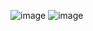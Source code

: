 ![image](https://github.com/Jiyarathore/WebDR/assets/96529109/c9f9372c-8bc4-4c54-8c33-aeac39a9607e)
![image](https://github.com/Jiyarathore/WebDR/assets/96529109/8b63bcc1-2640-478e-9469-e1e43635cc4d)
